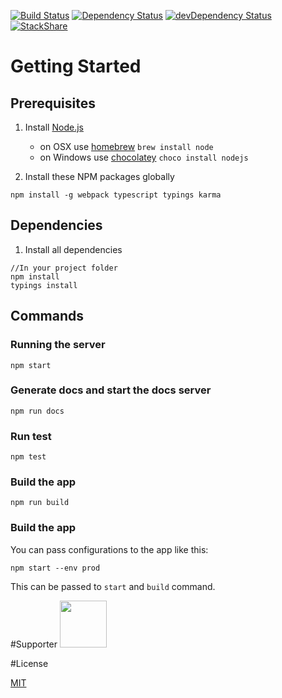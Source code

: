 [![Build Status](https://travis-ci.org/w3tecch/ng1-ts-boilerplate.svg?branch=master)](https://travis-ci.org/hw3tecch/ng1-ts-boilerplate)
[![Dependency Status](https://david-dm.org/w3tecch/ng1-ts-boilerplate.svg)](https://david-dm.org/w3tecch/ng1-ts-boilerplate)
[![devDependency Status](https://david-dm.org/w3tecch/ng1-ts-boilerplate/dev-status.svg)](https://david-dm.org/w3tecch/ng1-ts-boilerplate#info=devDependencies)
[![StackShare](http://img.shields.io/badge/tech-stack-0690fa.svg?style=flat)](http://stackshare.io/dweber019/angular1-with-typescript-and-webpack)

# Getting Started

## Prerequisites
1. Install [Node.js](http://nodejs.org)
	- on OSX use [homebrew](http://brew.sh) `brew install node`
	- on Windows use [chocolatey](https://chocolatey.org/) `choco install nodejs`

2. Install these NPM packages globally
  ```
  npm install -g webpack typescript typings karma
  ```

## Dependencies
1. Install all dependencies
  ```
  //In your project folder
  npm install
  typings install
  ```

## Commands

### Running the server
```
npm start
```

### Generate docs and start the docs server
```
npm run docs
```

### Run test
```
npm test
```

### Build the app
```
npm run build
```

### Build the app
You can pass configurations to the app like this:
```
npm start --env prod
```
This can be passed to `start` and `build` command.

#Supporter
<a href="https://www.browserstack.com"><img src="https://cdn.rawgit.com/w3tecch/ng1-ts-boilerplate/develop/supporters/browserStack.svg" height="75" /></a>

#License

[MIT](/LICENSE)
